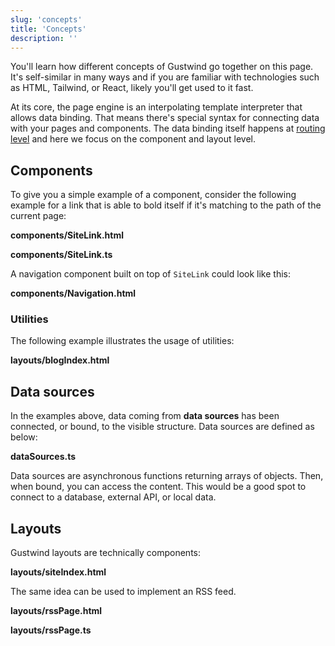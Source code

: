 ```yaml
---
slug: 'concepts'
title: 'Concepts'
description: ''
---
```

You'll learn how different concepts of Gustwind go together on this page. It's self-similar in many ways and if you are familiar with technologies such as HTML, Tailwind, or React, likely you'll get used to it fast.

At its core, the page engine is an interpolating template interpreter that allows data binding. That means there's special syntax for connecting data with your pages and components. The data binding itself happens at [routing level](/routing/) and here we focus on the component and layout level.

## Components

To give you a simple example of a component, consider the following example for a link that is able to bold itself if it's matching to the path of the current page:

**components/SiteLink.html**

[<file>](site/components/SiteLink.html)

**components/SiteLink.ts**

[<file>](site/components/SiteLink.ts)

A navigation component built on top of `SiteLink` could look like this:

**components/Navigation.html**

[<file>](site/components/Navigation.html)


### Utilities

The following example illustrates the usage of utilities:

**layouts/blogIndex.html**

[<file>](site/layouts/blogIndex.html)

## Data sources

In the examples above, data coming from **data sources** has been connected, or bound, to the visible structure. Data sources are defined as below:

**dataSources.ts**

[<file>](site/dataSources.ts)

Data sources are asynchronous functions returning arrays of objects. Then, when bound, you
can access the content. This would be a good spot to connect to a database,
external API, or local data.

## Layouts

Gustwind layouts are technically components:

**layouts/siteIndex.html**

[<file>](site/layouts/siteIndex.html)

The same idea can be used to implement an RSS feed.

**layouts/rssPage.html**

[<file>](site/layouts/rssPage.html)

**layouts/rssPage.ts**

[<file>](site/layouts/rssPage.ts)

